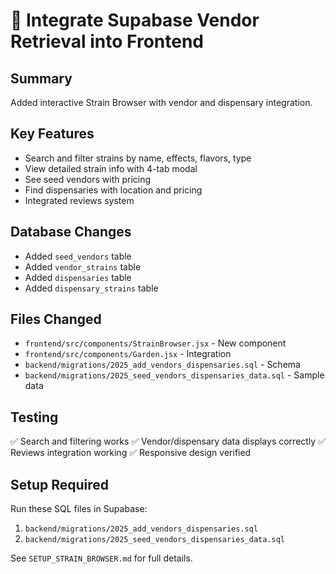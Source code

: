 # 🧩 Integrate Supabase Vendor Retrieval into Frontend

## Summary
Added interactive Strain Browser with vendor and dispensary integration.

## Key Features
- Search and filter strains by name, effects, flavors, type
- View detailed strain info with 4-tab modal
- See seed vendors with pricing
- Find dispensaries with location and pricing
- Integrated reviews system

## Database Changes
- Added `seed_vendors` table
- Added `vendor_strains` table  
- Added `dispensaries` table
- Added `dispensary_strains` table

## Files Changed
- `frontend/src/components/StrainBrowser.jsx` - New component
- `frontend/src/components/Garden.jsx` - Integration
- `backend/migrations/2025_add_vendors_dispensaries.sql` - Schema
- `backend/migrations/2025_seed_vendors_dispensaries_data.sql` - Sample data

## Testing
✅ Search and filtering works
✅ Vendor/dispensary data displays correctly
✅ Reviews integration working
✅ Responsive design verified

## Setup Required
Run these SQL files in Supabase:
1. `backend/migrations/2025_add_vendors_dispensaries.sql`
2. `backend/migrations/2025_seed_vendors_dispensaries_data.sql`

See `SETUP_STRAIN_BROWSER.md` for full details.

